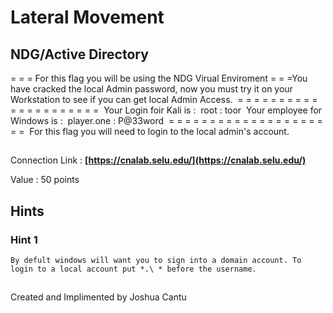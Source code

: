 # Lateral Movement
## NDG/Active Directory

= = = For this flag you will be using the NDG Virual Enviroment = = =
​
You have cracked the local Admin password, now you must try it on your Workstation to see if you can get local Admin Access. 
​
= = = = = = = = = = = = = = = = = = = = =
​
Your Login foir Kali is :
​
root : toor
​
Your employee for Windows is :
​
player.one : P@33word
​
= = = = = = = = = = = = = = = = = = = = =
​
For this flag you will need to login to the local admin's account. 
​

##
Connection Link : 
**[https://cnalab.selu.edu/](https://cnalab.selu.edu/)**

Value : 50 points

## Hints

### Hint 1
```
By defult windows will want you to sign into a domain account. To login to a local account put *.\ * before the username. 
```

##
Created and Implimented by Joshua Cantu